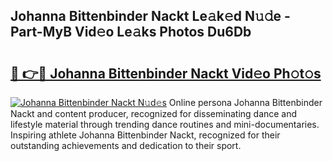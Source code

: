 ## Johanna Bittenbinder Nackt Le𝚊k𝚎d N𝚞𝚍e - Part-MyB Vid𝚎o Le𝚊ks Photos Du6Db

# <h2><a href="http://fb9awnc.evod.top/?m=Johanna+Bittenbinder+Nackt">🔗 👉🔴 Johanna Bittenbinder Nackt Vid𝚎o Ph𝚘t𝚘s</a></h2>

[![Johanna Bittenbinder Nackt N𝚞d𝚎s](https://i.imgur.com/8V9OHl7.gif)](http://fb9awnc.evod.top/?m=Johanna+Bittenbinder+Nackt)
Online persona Johanna Bittenbinder Nackt and content producer, recognized for disseminating dance and lifestyle material through trending dance routines and mini-documentaries. Inspiring athlete Johanna Bittenbinder Nackt, recognized for their outstanding achievements and dedication to their sport. 
